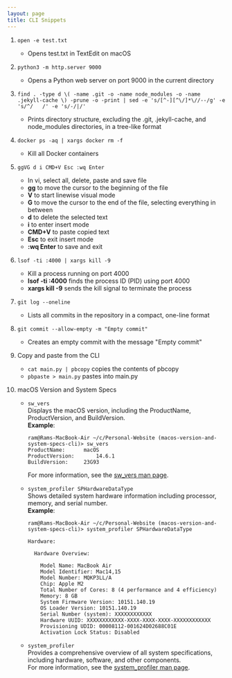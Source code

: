 ```yaml
---
layout: page
title: CLI Snippets
---
```


1. `open -e test.txt`
    - Opens test.txt in TextEdit on macOS

2. `python3 -m http.server 9000`
    - Opens a Python web server on port 9000 in the current directory

3. `find . -type d \( -name .git -o -name node_modules -o -name .jekyll-cache \) -prune -o -print | sed -e 's/[^-][^\/]*\//--/g' -e 's/^/   /' -e 's/-/|/'`
    - Prints directory structure, excluding the .git, .jekyll-cache, and node_modules directories, in a tree-like format

4. `docker ps -aq | xargs docker rm -f`
    - Kill all Docker containers

5. `ggVG d i CMD+V Esc :wq Enter`
    - In vi, select all, delete, paste and save file
    - **gg** to move the cursor to the beginning of the file
    - **V** to start linewise visual mode
    - **G** to move the cursor to the end of the file, selecting everything in between
    - **d** to delete the selected text
    - **i** to enter insert mode
    - **CMD+V** to paste copied text
    - **Esc** to exit insert mode
    - **:wq Enter** to save and exit

6. `lsof -ti :4000 | xargs kill -9`
    - Kill a process running on port 4000
    - **lsof -ti :4000** finds the process ID (PID) using port 4000
    - **xargs kill -9** sends the kill signal to terminate the process

7. `git log --oneline`
    - Lists all commits in the repository in a compact, one-line format

8. `git commit --allow-empty -m "Empty commit"`
    - Creates an empty commit with the message "Empty commit"

9. Copy and paste from the CLI
   - `cat main.py | pbcopy` copies the contents of pbcopy
   - `pbpaste > main.py` pastes into main.py 

10. macOS Version and System Specs  
    - `sw_vers`  
      Displays the macOS version, including the ProductName, ProductVersion, and BuildVersion.  
      **Example**:  
      ```
      ram@Rams-MacBook-Air ~/c/Personal-Website (macos-version-and-system-specs-cli)> sw_vers
      ProductName:		macOS
      ProductVersion:		14.6.1
      BuildVersion:		23G93
      ```  
      For more information, see the [sw_vers man page](https://keith.github.io/xcode-man-pages/sw_vers.1.html).

    - `system_profiler SPHardwareDataType`  
      Shows detailed system hardware information including processor, memory, and serial number.  
      **Example**:  
      ```
      ram@Rams-MacBook-Air ~/c/Personal-Website (macos-version-and-system-specs-cli)> system_profiler SPHardwareDataType

      Hardware:

        Hardware Overview:

          Model Name: MacBook Air
          Model Identifier: Mac14,15
          Model Number: MQKP3LL/A
          Chip: Apple M2
          Total Number of Cores: 8 (4 performance and 4 efficiency)
          Memory: 8 GB
          System Firmware Version: 10151.140.19
          OS Loader Version: 10151.140.19
          Serial Number (system): XXXXXXXXXXXX
          Hardware UUID: XXXXXXXXXXXX-XXXX-XXXX-XXXX-XXXXXXXXXXXX
          Provisioning UDID: 00008112-001624D02688C01E
          Activation Lock Status: Disabled
      ```

    - `system_profiler`  
      Provides a comprehensive overview of all system specifications, including hardware, software, and other components.  
      For more information, see the [system_profiler man page](https://keith.github.io/xcode-man-pages/system_profiler.8.html).
